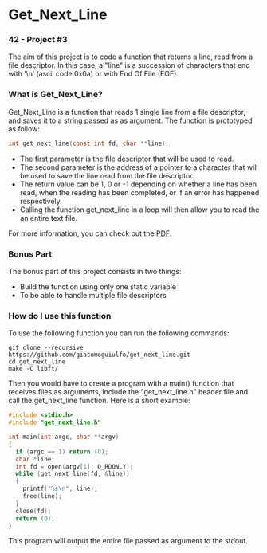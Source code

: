 # Get_Next_Line
### 42 - Project #3

The aim of this project is to code a function that returns a line, read from a file descriptor. In this case, a "line" is a succession of characters that end with ’\n’ (ascii code 0x0a) or with End Of File (EOF).

### What is Get_Next_Line?

Get_Next_Line is a function that reads 1 single line from a file descriptor, and saves it to a string passed as as argument.
The function is prototyped as follow:

```C
int get_next_line(const int fd, char **line);
```

- The first parameter is the file descriptor that will be used to read.
- The second parameter is the address of a pointer to a character that will be used to save the line read from the file descriptor.
- The return value can be 1, 0 or -1 depending on whether a line has been read, when the reading has been completed, or if an error has happened respectively.
- Calling the function get_next_line in a loop will then allow you to read the an entire text file.

For more information, you can check out the [PDF].

### Bonus Part

The bonus part of this project consists in two things:

- Build the function using only one static variable
- To be able to handle multiple file descriptors

### How do I use this function

To use the following function you can run the following commands:
```
git clone --recursive https://github.com/giacomoguiulfo/get_next_line.git
cd get_next_line
make -C libft/
```
Then you would have to create a program with a main() function that receives files as arguments, include the "get_next_line.h" header file and call the get_next_line function. Here is a short example:
```C
#include <stdio.h>
#include "get_next_line.h"

int main(int argc, char **argv)
{
  if (argc == 1) return (0);
  char *line;
  int fd = open(argv[1], O_RDONLY);
  while (get_next_line(fd, &line))
  {
    printf("%s\n", line);
    free(line);
  }
  close(fd);
  return (0);
}
```
This program will output the entire file passed as argument to the stdout.

[PDF]: https://github.com/giacomoguiulfo/get_next_line/blob/master/get_next_line.en.pdf
